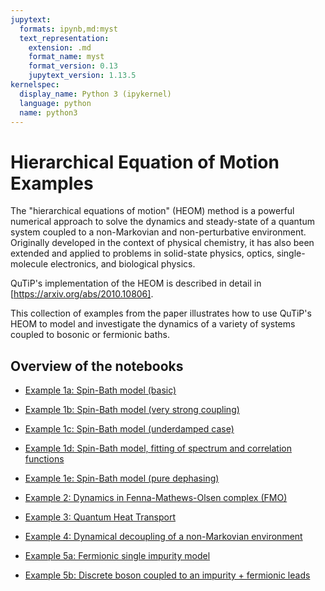 ```yaml
---
jupytext:
  formats: ipynb,md:myst
  text_representation:
    extension: .md
    format_name: myst
    format_version: 0.13
    jupytext_version: 1.13.5
kernelspec:
  display_name: Python 3 (ipykernel)
  language: python
  name: python3
---
```


# Hierarchical Equation of Motion Examples

The "hierarchical equations of motion" (HEOM) method is a powerful numerical approach to solve the dynamics and steady-state of a quantum system coupled to a non-Markovian and non-perturbative environment. Originally developed in the context of physical chemistry, it has also been extended and applied to problems in solid-state physics, optics, single-molecule electronics, and biological physics.

QuTiP's implementation of the HEOM is described in detail in [https://arxiv.org/abs/2010.10806].

This collection of examples from the paper illustrates how to use QuTiP's HEOM to model and investigate the dynamics of a variety of systems coupled to bosonic or fermionic baths.

## Overview of the notebooks

* [Example 1a: Spin-Bath model (basic)](./heom-1a-spin-bath-model-basic.ipynb)

* [Example 1b: Spin-Bath model (very strong coupling)](./heom-1b-spin-bath-model-very-strong-coupling.ipynb)

* [Example 1c: Spin-Bath model (underdamped case)](./heom-1c-spin-bath-model-underdamped-sd.ipynb])

* [Example 1d: Spin-Bath model, fitting of spectrum and correlation functions](./heom-1d-spin-bath-model-ohmic-fitting.ipynb)

* [Example 1e: Spin-Bath model (pure dephasing)](./heom-1e-spin-bath-model-pure-dephasing.ipynb)

* [Example 2: Dynamics in Fenna-Mathews-Olsen complex (FMO)](./heom-2-fmo-example.ipynb)

* [Example 3: Quantum Heat Transport](./heom-3-quantum-heat-transport.ipynb)

* [Example 4: Dynamical decoupling of a non-Markovian environment](./heom-4-dynamical-decoupling.ipynb)

* [Example 5a: Fermionic single impurity model](./heom-5a-fermions-single-impurity-model.ipynb)

* [Example 5b: Discrete boson coupled to an impurity + fermionic leads](./heom-5b-fermions-discrete-boson-model.ipynb)

```{code-cell} ipython3

```
